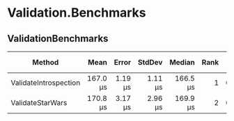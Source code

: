 # Validation.Benchmarks

## ValidationBenchmarks

|                Method |     Mean |   Error |  StdDev |   Median | Rank |  Gen 0 | Gen 1 | Gen 2 | Allocated |
|---------------------- |---------:|--------:|--------:|---------:|-----:|-------:|------:|------:|----------:|
| ValidateIntrospection | 167.0 μs | 1.19 μs | 1.11 μs | 166.5 μs |    1 | 0.4883 |     - |     - |   2.44 KB |
|      ValidateStarWars | 170.8 μs | 3.17 μs | 2.96 μs | 169.9 μs |    2 | 0.4883 |     - |     - |   2.44 KB |